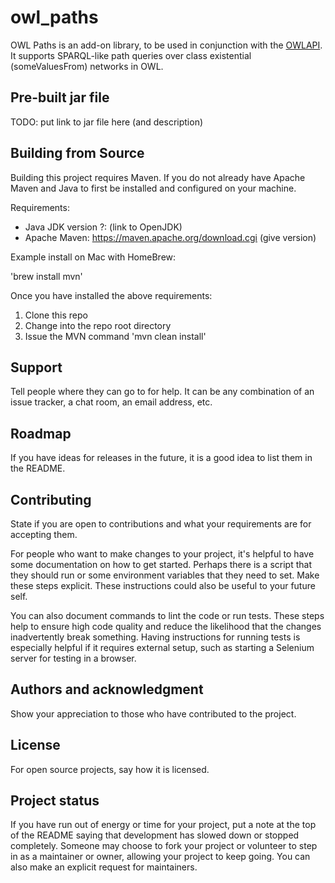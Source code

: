 # owl_paths

OWL Paths is an add-on library, to be used in conjunction with the [OWLAPI](https://owlcs.github.io/owlapi/). It supports SPARQL-like path queries over class existential (someValuesFrom) networks in OWL.

## Pre-built jar file

TODO: put link to jar file here (and description)

## Building from Source

Building this project requires Maven. If you do not already have Apache Maven and Java to first be installed and configured on your machine.

Requirements:
* Java JDK version ?: (link to OpenJDK)
* Apache Maven: https://maven.apache.org/download.cgi (give version)

Example install on Mac with HomeBrew:

'brew install mvn'

Once you have installed the above requirements:

1. Clone this repo
2. Change into the repo root directory
3. Issue the MVN command 'mvn clean install'


## Support
Tell people where they can go to for help. It can be any combination of an issue tracker, a chat room, an email address, etc.

## Roadmap
If you have ideas for releases in the future, it is a good idea to list them in the README.

## Contributing
State if you are open to contributions and what your requirements are for accepting them.

For people who want to make changes to your project, it's helpful to have some documentation on how to get started. Perhaps there is a script that they should run or some environment variables that they need to set. Make these steps explicit. These instructions could also be useful to your future self.

You can also document commands to lint the code or run tests. These steps help to ensure high code quality and reduce the likelihood that the changes inadvertently break something. Having instructions for running tests is especially helpful if it requires external setup, such as starting a Selenium server for testing in a browser.

## Authors and acknowledgment
Show your appreciation to those who have contributed to the project.

## License
For open source projects, say how it is licensed.

## Project status
If you have run out of energy or time for your project, put a note at the top of the README saying that development has slowed down or stopped completely. Someone may choose to fork your project or volunteer to step in as a maintainer or owner, allowing your project to keep going. You can also make an explicit request for maintainers.
